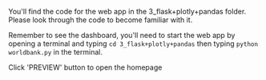 You'll find the code for the web app in the 3_flask+plotly+pandas folder. Please look through the code to become familiar with it. 

Remember to see the dashboard, you'll need to start the web app by opening a terminal and typing `cd 3_flask+plotly+pandas` then typing `python worldbank.py` in the terminal. 

Click 'PREVIEW' button to open the homepage
